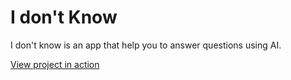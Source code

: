 # I don't Know

I don't know is an app that help you to answer questions using AI.

[View project in action](https://edyjoel.github.io/i-dont-know-ia/)
